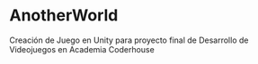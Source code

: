 # AnotherWorld
Creación de Juego en Unity para proyecto final de Desarrollo de Videojuegos en Academia Coderhouse
 

